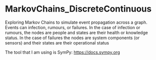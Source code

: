 # MarkovChains_DiscreteContinuous
Exploring Markov Chains to simulate event propagation across a graph. Events can infection, rumours, or failures.
In the case of infection or rumours, the nodes are people and states are their health or knowledge status.
In the case of failures the nodes are system components (or sensors) and their states are their operational status 

The tool that I am using is SymPy: https://docs.sympy.org
